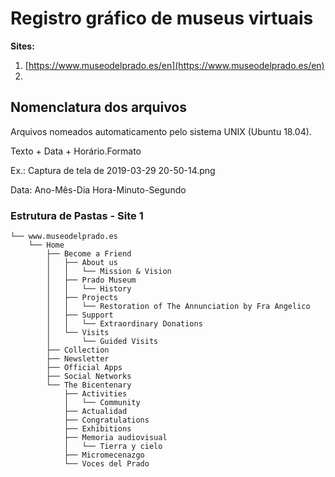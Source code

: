 # Registro gráfico de museus virtuais

**Sites:**

1. [https://www.museodelprado.es/en](https://www.museodelprado.es/en)
2.

## Nomenclatura dos arquivos

Arquivos nomeados automaticamento pelo sistema UNIX (Ubuntu 18.04).

Texto + Data + Horário.Formato

Ex.: Captura de tela de 2019-03-29 20-50-14.png

Data: Ano-Mês-Dia Hora-Minuto-Segundo

### Estrutura de Pastas - Site 1

```
└── www.museodelprado.es
    └── Home
        ├── Become a Friend
        │   ├── About us
        │   │   └── Mission & Vision
        │   ├── Prado Museum
        │   │   └── History
        │   ├── Projects
        │   │   └── Restoration of The Annunciation by Fra Angelico
        │   ├── Support
        │   │   └── Extraordinary Donations
        │   └── Visits
        │       └── Guided Visits
        ├── Collection
        ├── Newsletter
        ├── Official Apps
        ├── Social Networks
        └── The Bicentenary
            ├── Activities
            │   └── Community
            ├── Actualidad
            ├── Congratulations
            ├── Exhibitions
            ├── Memoria audiovisual
            │   └── Tierra y cielo
            ├── Micromecenazgo
            └── Voces del Prado


```